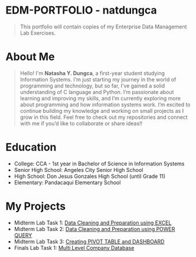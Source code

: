 # EDM-PORTFOLIO - natdungca
> This portfolio will contain copies of my Enterprise Data Management Lab Exercises.
# About Me
> Hello! I'm **Natasha Y. Dungca**, a first-year student studying Information Systems. I'm just starting my journey in the world of programming and technology, but so far, I’ve gained a solid understanding of C language and Python.
I’m passionate about learning and improving my skills, and I’m currently exploring more about programming and how information systems work. I’m excited to continue building my knowledge and working on small projects as I grow in this field. Feel free to check out my repositories and connect with me if you’d like to collaborate or share ideas!!
# Education
 * College: CCA - 1st year in Bachelor of Science in Information Systems
 * Senior High School: Angeles City Senior High School
 * High School: Don Jesus Gonzales High School (until Grade 11) 
 * Elementary: Pandacaqui Elementary School
# My Projects
* Midterm Lab Task 1: [Data Cleaning and Preparation using EXCEL](https://github.com/natdungca23/EDM-PORTFOLIO/tree/main/Midterm-Task%201) 
* Midterm Lab Task 2: [Data Cleaning and Preparation using POWER QUERY](https://github.com/natdungca23/EDM-PORTFOLIO/tree/main/Midterm%20Task%202)
* Midterm Lab Task 3: [Creating PIVOT TABLE and DASHBOARD](https://github.com/natdungca23/EDM-PORTFOLIO/tree/main/Midterm%20Task%203)
* Finals Lab Task 1: [Multi Level Company Database](https://github.com/natdungca23/EDM-PORTFOLIO/edit/main/Finals%20Task%201/README.md)
